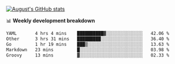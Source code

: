 
[![August's GitHub stats](https://github-readme-stats.vercel.app/api?username=zou-weidong&show_icons=true&theme=radical)](https://github.com/zou-weidong)


📊 **Weekly development breakdown**
<!--START_SECTION:waka-->

```txt
YAML       4 hrs 4 mins    ██████████▓░░░░░░░░░░░░░░   42.06 %
Other      3 hrs 31 mins   █████████░░░░░░░░░░░░░░░░   36.40 %
Go         1 hr 19 mins    ███▒░░░░░░░░░░░░░░░░░░░░░   13.63 %
Markdown   23 mins         █░░░░░░░░░░░░░░░░░░░░░░░░   03.98 %
Groovy     13 mins         ▓░░░░░░░░░░░░░░░░░░░░░░░░   02.33 %
```

<!--END_SECTION:waka-->
